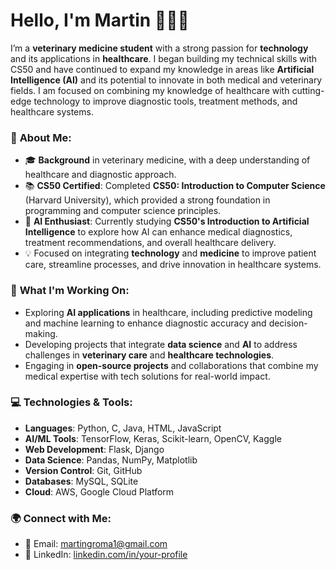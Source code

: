# Hello, I'm Martin 👨‍💻🐾

I’m a **veterinary medicine student** with a strong passion for **technology** and its applications in **healthcare**. I began building my technical skills with CS50 and have continued to expand my knowledge in areas like **Artificial Intelligence (AI)** and its potential to innovate in both medical and veterinary fields. I am focused on combining my knowledge of healthcare with cutting-edge technology to improve diagnostic tools, treatment methods, and healthcare systems.

### 🌟 **About Me:**
- 🎓 **Background** in veterinary medicine, with a deep understanding of healthcare and diagnostic approach.
- 📚 **CS50 Certified**: Completed **CS50: Introduction to Computer Science** (Harvard University), which provided a strong foundation in programming and computer science principles.
- 🤖 **AI Enthusiast**: Currently studying **CS50's Introduction to Artificial Intelligence** to explore how AI can enhance medical diagnostics, treatment recommendations, and overall healthcare delivery.
- 💡 Focused on integrating **technology** and **medicine** to improve patient care, streamline processes, and drive innovation in healthcare systems.

### 🔧 **What I'm Working On:**
- Exploring **AI applications** in healthcare, including predictive modeling and machine learning to enhance diagnostic accuracy and decision-making.
- Developing projects that integrate **data science** and **AI** to address challenges in **veterinary care** and **healthcare technologies**.
- Engaging in **open-source projects** and collaborations that combine my medical expertise with tech solutions for real-world impact.

### 💻 **Technologies & Tools:**
- **Languages**: Python, C, Java, HTML, JavaScript
- **AI/ML Tools**: TensorFlow, Keras, Scikit-learn, OpenCV, Kaggle
- **Web Development**: Flask, Django
- **Data Science**: Pandas, NumPy, Matplotlib
- **Version Control**: Git, GitHub
- **Databases**: MySQL, SQLite
- **Cloud**: AWS, Google Cloud Platform

### 🌍 **Connect with Me:**
- 📧 Email: [martingroma1@gmail.com](mailto:martingroma1@gmail.com)
- 🔗 LinkedIn: [linkedin.com/in/your-profile](https://linkedin.com/in/your-profile)



